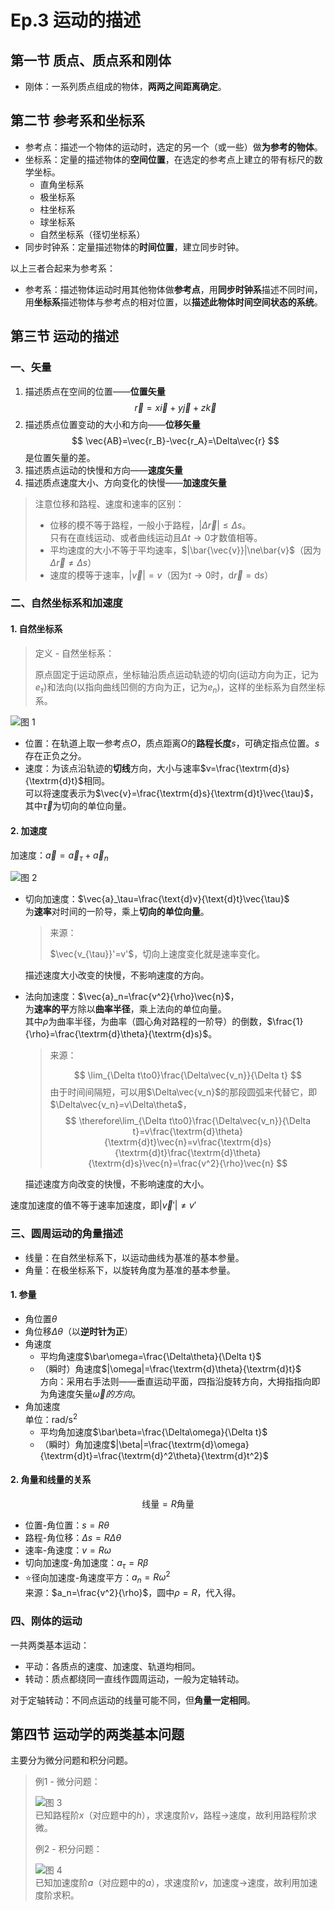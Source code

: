 # Ep.3 运动的描述

## 第一节 质点、质点系和刚体

* 刚体：一系列质点组成的物体，**两两之间距离确定**。

## 第二节 参考系和坐标系

* 参考点：描述一个物体的运动时，选定的另一个（或一些）做**为参考的物体**。
* 坐标系：定量的描述物体的**空间位置**，在选定的参考点上建立的带有标尺的数学坐标。
  * 直角坐标系
  * 极坐标系
  * 柱坐标系
  * 球坐标系
  * 自然坐标系（径切坐标系）
* 同步时钟系：定量描述物体的**时间位置**，建立同步时钟。

以上三者合起来为参考系：

* 参考系：描述物体运动时用其他物体做**参考点**，用**同步时钟系**描述不同时间，用**坐标系**描述物体与参考点的相对位置，以**描述此物体时间空间状态的系统**。

## 第三节 运动的描述

### 一、矢量

1. 描述质点在空间的位置——**位置矢量**
   $$
   \vec{r}=x\vec{i}+y\vec{j}+z\vec{k}
   $$
2. 描述质点位置变动的大小和方向——**位移矢量**
   $$
   \vec{AB}=\vec{r_B}-\vec{r_A}=\Delta\vec{r}
   $$
   是位置矢量的差。
3. 描述质点运动的快慢和方向——**速度矢量**
4. 描述质点速度大小、方向变化的快慢——**加速度矢量**

> 注意位移和路程、速度和速率的区别：
>
> * 位移的模不等于路程，一般小于路程，$|\Delta\vec{r}|\le\Delta s$。  
>   只有在直线运动、或者曲线运动且$\Delta t\to0$才数值相等。
> * 平均速度的大小不等于平均速率，$|\bar{\vec{v}}|\ne\bar{v}$（因为$\Delta\vec{r}\ne\Delta s$）
> * 速度的模等于速率，$|\vec{v}|=v$（因为$t\to0$时，$\textrm{d}\vec{r}=\textrm{d}s$）

### 二、自然坐标系和加速度

#### 1. 自然坐标系

> 定义 - 自然坐标系：
>
> 原点固定于运动原点，坐标轴沿质点运动轨迹的切向(运动方向为正，记为$e_\tau$)和法向(以指向曲线凹侧的方向为正，记为$e_n$)，这样的坐标系为自然坐标系。

![图 1](images/3-Description_of_motion--03-05_20-03-34.png)

* 位置：在轨道上取一参考点$O$，质点距离$O$的**路程长度**$s$，可确定指点位置。$s$存在正负之分。
* 速度：为该点沿轨迹的**切线**方向，大小与速率$v=\frac{\textrm{d}s}{\textrm{d}t}$相同。  
  可以将速度表示为$\vec{v}=\frac{\textrm{d}s}{\textrm{d}t}\vec{\tau}$，其中$\vec{\tau}$为切向的单位向量。

#### 2. 加速度

加速度：$\vec{a}=\vec{a}_\tau+\vec{a}_n$

![图 2](images/3-Description_of_motion--03-05_20-34-55.png)

* 切向加速度：$\vec{a}_\tau=\frac{\text{d}v}{\text{d}t}\vec{\tau}$  
  为**速率**对时间的一阶导，乘上**切向的单位向量**。  
  > 来源：
  >
  > $\vec{v_{\tau}}'=v'$，切向上速度变化就是速率变化。

  描述速度大小改变的快慢，不影响速度的方向。
* 法向加速度：$\vec{a}_n=\frac{v^2}{\rho}\vec{n}$，  
  为**速率的平**方除以**曲率半径**，乘上法向的单位向量。  
  其中$\rho$为曲率半径，为曲率（圆心角对路程的一阶导）的倒数，$\frac{1}{\rho}=\frac{\textrm{d}\theta}{\textrm{d}s}$。  
  > 来源：
  >
  > $$
  > \lim_{\Delta t\to0}\frac{\Delta\vec{v_n}}{\Delta t}
  > $$
  > 由于时间间隔短，可以用$\Delta\vec{v_n}$的那段圆弧来代替它，即$\Delta\vec{v_n}=v\Delta\theta$，  
  > $$
  > \therefore\lim_{\Delta t\to0}\frac{\Delta\vec{v_n}}{\Delta t}=v\frac{\textrm{d}\theta}{\textrm{d}t}\vec{n}=v\frac{\textrm{d}s}{\textrm{d}t}\frac{\textrm{d}\theta}{\textrm{d}s}\vec{n}=\frac{v^2}{\rho}\vec{n}
  > $$

  描述速度方向改变的快慢，不影响速度的大小。

速度加速度的值不等于速率加速度，即$|\vec{v}'|\ne v'$

### 三、圆周运动的角量描述

* 线量：在自然坐标系下，以运动曲线为基准的基本参量。
* 角量：在极坐标系下，以旋转角度为基准的基本参量。

#### 1. 参量

* 角位置$\theta$
* 角位移$\Delta\theta$（以**逆时针为正**）
* 角速度
  * 平均角速度$\bar\omega=\frac{\Delta\theta}{\Delta t}$
  * （瞬时）角速度$|\omega|=\frac{\textrm{d}\theta}{\textrm{d}t}$  
    方向：采用右手法则——垂直运动平面，四指沿旋转方向，大拇指指向即为角速度矢量$\vec{\omega}的方向$。
* 角加速度  
  单位：$\textrm{rad/s}^2$
  * 平均角加速度$\bar\beta=\frac{\Delta\omega}{\Delta t}$
  * （瞬时）角加速度$|\beta|=\frac{\textrm{d}\omega}{\textrm{d}t}=\frac{\textrm{d}^2\theta}{\textrm{d}t^2}$

#### 2. 角量和线量的关系

$$
\textrm{线量}=R\textrm{角量}
$$

* 位置-角位置：$s=R\theta$
* 路程-角位移：$\Delta s = R\Delta\theta$
* 速率-角速度：$v=R\omega$
* 切向加速度-角加速度：$a_\tau=R\beta$
* ⭐径向加速度-角速度平方：$a_n=R\omega^2$  
  来源：$a_n=\frac{v^2}{\rho}$，圆中$\rho=R$，代入得。

### 四、刚体的运动

一共两类基本运动：

* 平动：各质点的速度、加速度、轨道均相同。
* 转动：质点都绕同一直线作圆周运动，一般为定轴转动。

对于定轴转动：不同点运动的线量可能不同，但**角量一定相同**。

## 第四节 运动学的两类基本问题

主要分为微分问题和积分问题。

> 例1 - 微分问题：
>
> ![图 3](images/3-Description_of_motion--03-05_21-26-27.png)  
> 已知路程阶$x$（对应题中的$h$），求速度阶$v$，路程→速度，故利用路程阶求微。
>
> 例2 - 积分问题：
>
> ![图 4](images/3-Description_of_motion--03-05_21-28-06.png)  
> 已知加速度阶$a$（对应题中的$a$），求速度阶$v$，加速度→速度，故利用加速度阶求积。
